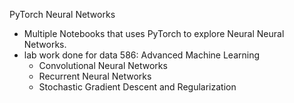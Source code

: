 PyTorch Neural Networks
- Multiple Notebooks that uses PyTorch to explore Neural Neural Networks. 
- lab work done for data 586: Advanced Machine Learning
  - Convolutional Neural Networks
  - Recurrent Neural Networks
  - Stochastic Gradient Descent and Regularization


